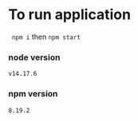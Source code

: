 # To run application 
` npm i` then `npm start`
### node version
`v14.17.6`
### npm version
`8.19.2`